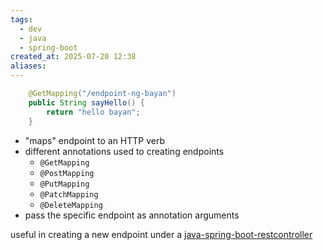 ```yaml
---
tags:
  - dev
  - java
  - spring-boot
created_at: 2025-07-20 12:38
aliases:
---
```

```java
	@GetMapping("/endpoint-ng-bayan")
	public String sayHello() {
		return "hello bayan";
	}
```
- "maps" endpoint to an HTTP verb
- different annotations used to creating endpoints
	- `@GetMapping`
	- `@PostMapping`
	- `@PutMapping`
	- `@PatchMapping`
	- `@DeleteMapping`
- pass the specific endpoint as annotation arguments

useful in creating a new endpoint under a [java-spring-boot-restcontroller](java-spring-boot-restcontroller.md)